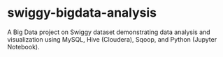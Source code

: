 # swiggy-bigdata-analysis
A Big Data project on Swiggy dataset demonstrating data analysis and visualization using MySQL, Hive (Cloudera), Sqoop, and Python (Jupyter Notebook).
